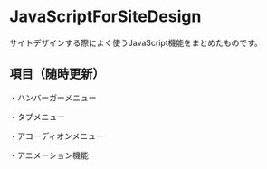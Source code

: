 # JavaScriptForSiteDesign

サイトデザインする際によく使うJavaScript機能をまとめたものです。

## 項目（随時更新）

・ハンバーガーメニュー

・タブメニュー

・アコーディオンメニュー

・アニメーション機能
